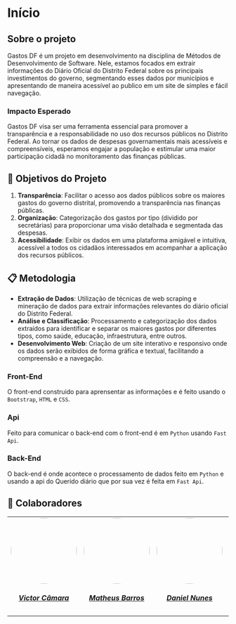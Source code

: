 # Início

## Sobre o projeto

Gastos DF é um projeto em desenvolvimento na disciplina de Métodos de Desenvolvimento de Software. Nele, estamos focados em extrair informações do Diário Oficial do Distrito Federal sobre os principais investimentos do governo, segmentando esses dados por municípios e apresentando de maneira acessível ao publico em um site de simples e fácil navegação.

### Impacto Esperado
Gastos DF visa ser uma ferramenta essencial para promover a transparência e a responsabilidade no uso dos recursos públicos no Distrito Federal. Ao tornar os dados de despesas governamentais mais acessíveis e compreensíveis, esperamos engajar a população e estimular uma maior participação cidadã no monitoramento das finanças públicas.

## 🎯 Objetivos do Projeto
1. **Transparência**: Facilitar o acesso aos dados públicos sobre os maiores gastos do governo distrital, promovendo a transparência nas finanças públicas.
2. **Organização**: Categorização dos gastos por tipo (dividido por secretárias) para proporcionar uma visão detalhada e segmentada das despesas.
3. **Acessibilidade**: Exibir os dados em uma plataforma amigável e intuitiva, acessível a todos os cidadãos interessados em acompanhar a aplicação dos recursos públicos.

## 📋 Metodologia
- **Extração de Dados**: Utilização de técnicas de web scraping e mineração de dados para extrair informações relevantes do diário oficial do Distrito Federal.
- **Análise e Classificação**: Processamento e categorização dos dados extraídos para identificar e separar os maiores gastos por diferentes tipos, como saúde, educação, infraestrutura, entre outros.
- **Desenvolvimento Web**: Criação de um site interativo e responsivo onde os dados serão exibidos de forma gráfica e textual, facilitando a compreensão e a navegação.

### Front-End
O front-end construido para aprensentar as informações e é feito usando o `Bootstrap`, `HTML` e `CSS`.

### Api
Feito para comunicar o back-end com o front-end é em `Python` usando `Fast Api`.

### Back-End
O back-end é onde acontece o processamento de dados feito em `Python` e usando a api do Querido diário que por sua vez é feita em `Fast Api`.


## 🤝 Colaboradores

<center>
<table style="margin-left: auto; margin-right: auto;">
    <tr>
        <td align="center">
            <a href="https://github.com/victorcamaraa">
                <img style="border-radius: 50%;" src="https://avatars.githubusercontent.com/u/143553798?v=4" width="150px;"/>
                <h5 class="text-center">Victor Câmara</h5>
            </a>
        </td>
        <td align="center">
            <a href="https://github.com/Ninja-Haiyai">
                <img style="border-radius: 50%;" src="https://avatars.githubusercontent.com/u/73038704?v=4" width="150px;"/>
                <h5 class="text-center">Matheus Barros</h5>
            </a>
        </td>
        <td align="center">
            <a href="https://github.com/DanNunes777">
                <img style="border-radius: 50%;" src="https://avatars.githubusercontent.com/u/101228207?v=4" width="150px;"/>
                <h5 class="text-center">Daniel Nunes</h5>
            </a>
        </td>
        <td align="center">
            <a href="https://github.com/Vini47">
                <img style="border-radius: 50%;" src="https://avatars.githubusercontent.com/u/79549264?v=4" width="150px;"/>
                <h5 class="text-center">Vinicius Castelo</h5>
            </a>
        </td>
          <td align="center">
            <a href="https://github.com/Dodeglinhass">
                <img style="border-radius: 50%;" src="https://avatars.githubusercontent.com/u/108148904?v=4" width="150px;"/>
                <h5 class="text-center">Douglas Wilson</h5>
            </a>
        </td>
          <td align="center">
            <a href="https://github.com/g4abr3la">
                <img style="border-radius: 50%;" src="https://avatars.githubusercontent.com/u/133542089?v=4" width="150px;"/>
                <h5 class="text-center">Gabriela Xavier</h5>
            </a>
        </td>
</table>
</center>